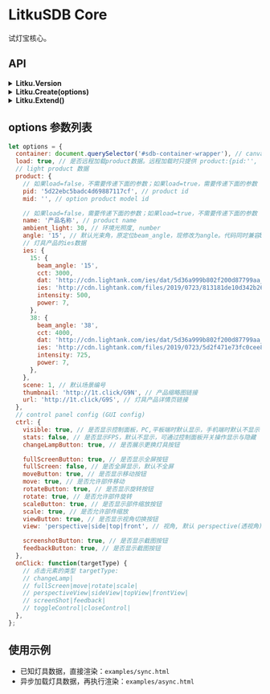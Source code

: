 # LitkuSDB Core

试灯宝核心。

## API

<!-- ## Litku.Version -->
<details><summary><b>Litku.Version</b></summary><div>

```javascript
coonsole.log(Litku.Version); // 0.0.1
```

</div></details>

<!-- ## Litku.Create(options) -->
<details><summary><b>Litku.Create(options)</b></summary><p>
    
`options` 参数配置，请阅读 <a href="#options">options参数列表</a>。

```javascript
// 创建渲染实例
const renderer = LitkuSDB.Create(options);

// 销毁实例
renderer.destroy();
renderer = null;
```

</p></details>

<!-- ## Litku.Extend() -->
<details><summary><b>Litku.Extend()</b></summary><p>

无使用说明。

</p></details>

<!-- ## options 参数列表 -->
<h2 id="options">options 参数列表</h2>

```javascript
let options = {
  container: document.querySelector('#sdb-container-wrapper'), // canvas and ctrl container, default document.body
  load: true, // 是否远程加载product数据。远程加载时只提供 product:{pid:'', [mid:'']}
  // light product 数据
  product: {
    // 如果load=false，不需要传递下面的参数；如果load=true，需要传递下面的参数
    pid: '5d22ebc5badc4d69887117cf', // product id
    mid: '', // option product model id

    // 如果load=false，需要传递下面的参数；如果load=true，不需要传递下面的参数
    name: '产品名称', // product name
    ambient_light: 30, // 环境光照度, number
    angle: '15', // 默认光束角，原定位beam_angle，现修改为angle。代码同时兼容beam_angle与angle。
    // 灯具产品的ies数据
    ies: {
      15: {
        beam_angle: '15',
        cct: 3000,
        dat: 'http://cdn.lightank.com/ies/dat/5d36a999b802f200d87799aa_15.dat',
        ies: 'http://cdn.lightank.com/files/2019/0723/813181de10d342b2652fe41a76fe960da8e1f7da.ies',
        intensity: 500,
        power: 7,
      },
      38: {
        beam_angle: '38',
        cct: 4000,
        dat: 'http://cdn.lightank.com/ies/dat/5d36a999b802f200d87799aa_38.dat',
        ies: 'http://cdn.lightank.com/files/2019/0723/5d2f471e73fc0cee899762b5d42786f1533c8ed7.ies',
        intensity: 725,
        power: 7,
      },
    },
    scene: 1, // 默认场景编号
    thumbnail: 'http://1t.click/G9N', // 产品缩略图链接
    url: 'http://1t.click/G9S', // 灯具产品详情页链接
  },
  // control panel config (GUI config)
  ctrl: {
    visible: true, // 是否显示控制面板，PC,平板端时默认显示，手机端时默认不显示
    stats: false, // 是否显示FPS，默认不显示，可通过控制面板开关操作显示与隐藏
    changeLampButton: true, // 是否展示更换灯具按钮

    fullScreenButton: true, // 是否显示全屏按钮
    fullScreen: false, // 是否全屏显示，默认不全屏
    moveButton: true, // 是否显示移动按钮
    move: true, // 是否允许部件移动
    rotateButton: true, // 是否显示旋转按钮
    rotate: true, // 是否允许部件旋转
    scaleButton: true, // 是否显示部件缩放按钮
    scale: true, // 是否允许部件缩放
    viewButton: true, // 是否显示视角切换按钮
    view: 'perspective|side|top|front', // 视角, 默认 perspective(透视角)

    screenshotButton: true, // 是否显示截图按钮
    feedbackButton: true, // 是否显示截图按钮
  },
  onClick: function(targetType) {
    // 点击元素的类型 targetType:
    // changeLamp|
    // fullScreen|move|rotate|scale|
    // perspectiveView|sideView|topView|frontView|
    // screenShot|feedback|
    // toggleControl|closeControl|
  },
};
```

## 使用示例

- 已知灯具数据，直接渲染：`examples/sync.html`
- 异步加载灯具数据，再执行渲染：`examples/async.html`
